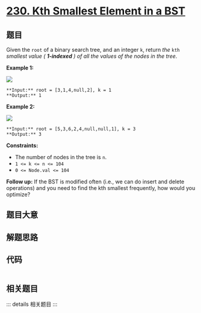 # [230. Kth Smallest Element in a BST](https://leetcode.com/problems/kth-smallest-element-in-a-bst)

## 题目

Given the `root` of a binary search tree, and an integer `k`, return _the_
`kth` _smallest value ( **1-indexed** ) of all the values of the nodes in the
tree_.



**Example 1:**

![](https://assets.leetcode.com/uploads/2021/01/28/kthtree1.jpg)

    
    
    **Input:** root = [3,1,4,null,2], k = 1
    **Output:** 1
    

**Example 2:**

![](https://assets.leetcode.com/uploads/2021/01/28/kthtree2.jpg)

    
    
    **Input:** root = [5,3,6,2,4,null,null,1], k = 3
    **Output:** 3
    



**Constraints:**

  * The number of nodes in the tree is `n`.
  * `1 <= k <= n <= 104`
  * `0 <= Node.val <= 104`



**Follow up:** If the BST is modified often (i.e., we can do insert and delete
operations) and you need to find the kth smallest frequently, how would you
optimize?


## 题目大意

## 解题思路

## 代码

```javascript

```

## 相关题目

::: details 相关题目
:::
